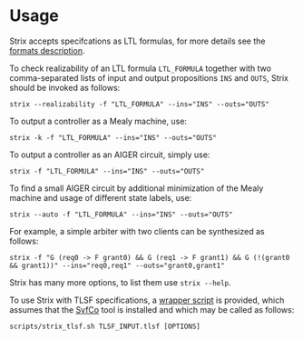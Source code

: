 # Usage

Strix accepts specifcations as LTL formulas, for more details see the [formats description](FORMATS.md).

To check realizability of an LTL formula `LTL_FORMULA` together with two
comma-separated lists of input and output propositions `INS` and `OUTS`,
Strix should be invoked as follows:
```
strix --realizability -f "LTL_FORMULA" --ins="INS" --outs="OUTS"
```
To output a controller as a Mealy machine, use:
```
strix -k -f "LTL_FORMULA" --ins="INS" --outs="OUTS"
```
To output a controller as an AIGER circuit, simply use:
```
strix -f "LTL_FORMULA" --ins="INS" --outs="OUTS"
```
To find a small AIGER circuit by additional minimization of the Mealy machine and usage of different state labels, use:
```
strix --auto -f "LTL_FORMULA" --ins="INS" --outs="OUTS"
```

For example, a simple arbiter with two clients can be synthesized as follows:
```
strix -f "G (req0 -> F grant0) && G (req1 -> F grant1) && G (!(grant0 && grant1))" --ins="req0,req1" --outs="grant0,grant1"
```

Strix has many more options, to list them use `strix --help`.

To use Strix with TLSF specifications, a [wrapper script](scripts/strix_tlsf.sh) is provided, which assumes
that the [SyfCo](https://github.com/reactive-systems/syfco) tool is installed and which may be called as follows:
```
scripts/strix_tlsf.sh TLSF_INPUT.tlsf [OPTIONS]
```
